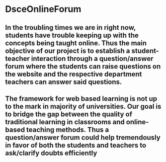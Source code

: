 # DsceOnlineForum

## In the troubling times we are in right now, students have trouble keeping up with the concepts being taught online. Thus the main objective of our project is to establish a student-teacher interaction through a question/answer forum where the students can raise questions on the website and the respective department teachers can answer said questions. 

##  The framework for web based learning is not up to the mark in majority of universities. Our goal is to bridge the gap between the quality of traditional learning in classrooms and online-based teaching methods. Thus a question/answer forum could help tremendously in favor of both the students and teachers to ask/clarify doubts efficiently
